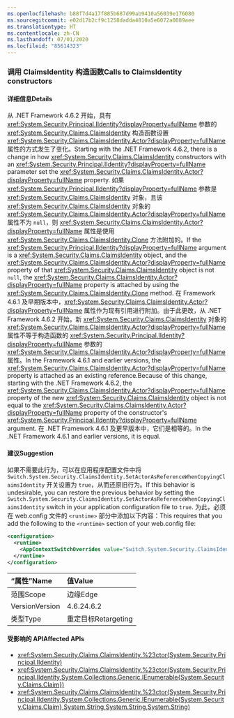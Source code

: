 ```yaml
---
ms.openlocfilehash: b88f7d4a17f885b687d99ab9410a56039e176080
ms.sourcegitcommit: e02d17b2cf9c1258dadda4810a5e6072a0089aee
ms.translationtype: HT
ms.contentlocale: zh-CN
ms.lasthandoff: 07/01/2020
ms.locfileid: "85614323"
---
```

### <a name="calls-to-claimsidentity-constructors"></a><span data-ttu-id="e8e75-101">调用 ClaimsIdentity 构造函数</span><span class="sxs-lookup"><span data-stu-id="e8e75-101">Calls to ClaimsIdentity constructors</span></span>

#### <a name="details"></a><span data-ttu-id="e8e75-102">详细信息</span><span class="sxs-lookup"><span data-stu-id="e8e75-102">Details</span></span>

<span data-ttu-id="e8e75-103">从 .NET Framework 4.6.2 开始，具有 <xref:System.Security.Principal.IIdentity?displayProperty=fullName> 参数的 <xref:System.Security.Claims.ClaimsIdentity> 构造函数设置 <xref:System.Security.Claims.ClaimsIdentity.Actor?displayProperty=fullName> 属性的方式发生了变化。</span><span class="sxs-lookup"><span data-stu-id="e8e75-103">Starting with the .NET Framework 4.6.2, there is a change in how <xref:System.Security.Claims.ClaimsIdentity> constructors with an <xref:System.Security.Principal.IIdentity?displayProperty=fullName> parameter set the <xref:System.Security.Claims.ClaimsIdentity.Actor?displayProperty=fullName> property.</span></span> <span data-ttu-id="e8e75-104">如果 <xref:System.Security.Principal.IIdentity?displayProperty=fullName> 参数是 <xref:System.Security.Claims.ClaimsIdentity> 对象，且该 <xref:System.Security.Claims.ClaimsIdentity> 对象的 <xref:System.Security.Claims.ClaimsIdentity.Actor?displayProperty=fullName> 属性不为 `null`，则 <xref:System.Security.Claims.ClaimsIdentity.Actor?displayProperty=fullName> 属性是使用 <xref:System.Security.Claims.ClaimsIdentity.Clone> 方法附加的。</span><span class="sxs-lookup"><span data-stu-id="e8e75-104">If the <xref:System.Security.Principal.IIdentity?displayProperty=fullName> argument is a <xref:System.Security.Claims.ClaimsIdentity> object, and the <xref:System.Security.Claims.ClaimsIdentity.Actor?displayProperty=fullName> property of that <xref:System.Security.Claims.ClaimsIdentity> object is not `null`, the <xref:System.Security.Claims.ClaimsIdentity.Actor?displayProperty=fullName> property is attached by using the <xref:System.Security.Claims.ClaimsIdentity.Clone> method.</span></span> <span data-ttu-id="e8e75-105">在 Framework 4.6.1 及早期版本中，<xref:System.Security.Claims.ClaimsIdentity.Actor?displayProperty=fullName> 属性作为现有引用进行附加。由于此更改，从 .NET Framework 4.6.2 开始，新 <xref:System.Security.Claims.ClaimsIdentity> 对象的 <xref:System.Security.Claims.ClaimsIdentity.Actor?displayProperty=fullName> 属性不等于构造函数的 <xref:System.Security.Principal.IIdentity?displayProperty=fullName> 参数的 <xref:System.Security.Claims.ClaimsIdentity.Actor?displayProperty=fullName> 属性。</span><span class="sxs-lookup"><span data-stu-id="e8e75-105">In the Framework 4.6.1 and earlier versions, the <xref:System.Security.Claims.ClaimsIdentity.Actor?displayProperty=fullName> property is attached as an existing reference.Because of this change, starting with the .NET Framework 4.6.2, the <xref:System.Security.Claims.ClaimsIdentity.Actor?displayProperty=fullName> property of the new <xref:System.Security.Claims.ClaimsIdentity> object is not equal to the <xref:System.Security.Claims.ClaimsIdentity.Actor?displayProperty=fullName> property of the constructor's <xref:System.Security.Principal.IIdentity?displayProperty=fullName> argument.</span></span> <span data-ttu-id="e8e75-106">在 .NET Framework 4.6.1 及更早版本中，它们是相等的。</span><span class="sxs-lookup"><span data-stu-id="e8e75-106">In the .NET Framework 4.6.1 and earlier versions, it is equal.</span></span>

#### <a name="suggestion"></a><span data-ttu-id="e8e75-107">建议</span><span class="sxs-lookup"><span data-stu-id="e8e75-107">Suggestion</span></span>

<span data-ttu-id="e8e75-108">如果不需要此行为，可以在应用程序配置文件中将 `Switch.System.Security.ClaimsIdentity.SetActorAsReferenceWhenCopyingClaimsIdentity` 开关设置为 `true`，从而还原旧行为。</span><span class="sxs-lookup"><span data-stu-id="e8e75-108">If this behavior is undesirable, you can restore the previous behavior by setting the `Switch.System.Security.ClaimsIdentity.SetActorAsReferenceWhenCopyingClaimsIdentity` switch in your application configuration file to `true`.</span></span> <span data-ttu-id="e8e75-109">为此，必须在 web.config 文件的 `<runtime>` 部分中添加以下内容：</span><span class="sxs-lookup"><span data-stu-id="e8e75-109">This requires that you add the following to the `<runtime>` section of your web.config file:</span></span>

```xml
<configuration>
  <runtime>
    <AppContextSwitchOverrides value="Switch.System.Security.ClaimsIdentity.SetActorAsReferenceWhenCopyingClaimsIdentity=true" />
  </runtime>
</configuration>
```

| <span data-ttu-id="e8e75-110">“属性”</span><span class="sxs-lookup"><span data-stu-id="e8e75-110">Name</span></span>    | <span data-ttu-id="e8e75-111">值</span><span class="sxs-lookup"><span data-stu-id="e8e75-111">Value</span></span>       |
|:--------|:------------|
| <span data-ttu-id="e8e75-112">范围</span><span class="sxs-lookup"><span data-stu-id="e8e75-112">Scope</span></span>   | <span data-ttu-id="e8e75-113">边缘</span><span class="sxs-lookup"><span data-stu-id="e8e75-113">Edge</span></span>        |
| <span data-ttu-id="e8e75-114">Version</span><span class="sxs-lookup"><span data-stu-id="e8e75-114">Version</span></span> | <span data-ttu-id="e8e75-115">4.6.2</span><span class="sxs-lookup"><span data-stu-id="e8e75-115">4.6.2</span></span>       |
| <span data-ttu-id="e8e75-116">类型</span><span class="sxs-lookup"><span data-stu-id="e8e75-116">Type</span></span>    | <span data-ttu-id="e8e75-117">重定目标</span><span class="sxs-lookup"><span data-stu-id="e8e75-117">Retargeting</span></span> |

#### <a name="affected-apis"></a><span data-ttu-id="e8e75-118">受影响的 API</span><span class="sxs-lookup"><span data-stu-id="e8e75-118">Affected APIs</span></span>

- <xref:System.Security.Claims.ClaimsIdentity.%23ctor(System.Security.Principal.IIdentity)>
- <xref:System.Security.Claims.ClaimsIdentity.%23ctor(System.Security.Principal.IIdentity,System.Collections.Generic.IEnumerable{System.Security.Claims.Claim})>
- <xref:System.Security.Claims.ClaimsIdentity.%23ctor(System.Security.Principal.IIdentity,System.Collections.Generic.IEnumerable{System.Security.Claims.Claim},System.String,System.String,System.String)>
